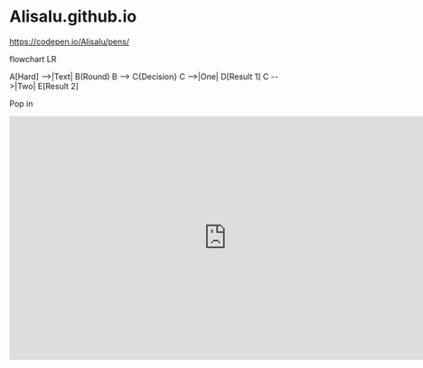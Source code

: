 # AlisaIu.github.io
https://codepen.io/AlisaIu/pens/

flowchart LR

A[Hard] -->|Text| B(Round)
B --> C{Decision}
C -->|One| D[Result 1]
C -->|Two| E[Result 2]

Pop in

<iframe width="768" height="432" src="https://miro.com/app/live-embed/uXjVPB3LcDI=/?moveToViewport=-768,-395,1536,775&embedId=754612260908" frameborder="0" scrolling="no" allowfullscreen></iframe>

